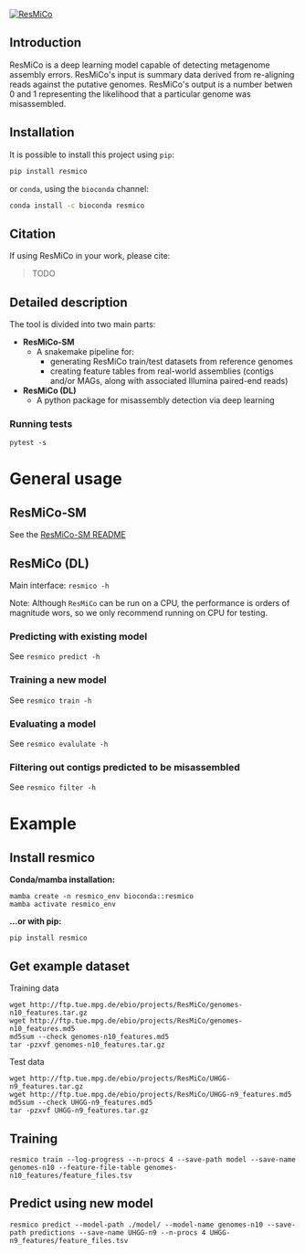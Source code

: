 [![ResMiCo](https://github.com/leylabmpi/ResMiCo/actions/workflows/pythonpackage.yml/badge.svg)](https://github.com/leylabmpi/ResMiCo/actions/workflows/pythonpackage.yml)

## Introduction

ResMiCo is a deep learning model capable of detecting metagenome assembly errors. 
ResMiCo's input is summary data derived from re-aligning reads against the putative 
genomes. ResMiCo's output is a number betwen 0 and 1 representing the likelihood that a 
particular genome was misassembled.

## Installation

It is possible to install this project using `pip`:
```bash
pip install resmico
```

or `conda`, using the ``bioconda`` channel:
```bash
conda install -c bioconda resmico
```


## Citation

If using ResMiCo in your work, please cite:
> TODO

## Detailed description

The tool is divided into two main parts:

* **ResMiCo-SM**
  * A snakemake pipeline for:
    * generating ResMiCo train/test datasets from reference genomes
    * creating feature tables from real-world assemblies (contigs and/or MAGs, along with associated Illumina paired-end reads)
* **ResMiCo (DL)**
  * A python package for misassembly detection via deep learning

  
### Running tests

`pytest -s`


# General usage

## ResMiCo-SM

See the [ResMiCo-SM README](./ResMiCo-SM/README.md)

## ResMiCo (DL)

Main interface: `resmico -h`

Note: Although `ResMiCo` can be run on a CPU, the performance is orders of magnitude
wors, so we only recommend running on CPU for testing. 

### Predicting with existing model

See `resmico predict -h` 

### Training a new model

See `resmico train -h` 

### Evaluating a model

See `resmico evalulate -h`

### Filtering out contigs predicted to be misassembled

See `resmico filter -h`


# Example

## Install resmico 

**Conda/mamba installation:**

```
mamba create -n resmico_env bioconda::resmico
mamba activate resmico_env
```

**...or with pip:**

```
pip install resmico
```

## Get example dataset

Training data

```
wget http://ftp.tue.mpg.de/ebio/projects/ResMiCo/genomes-n10_features.tar.gz
wget http://ftp.tue.mpg.de/ebio/projects/ResMiCo/genomes-n10_features.md5
md5sum --check genomes-n10_features.md5
tar -pzxvf genomes-n10_features.tar.gz
```

Test data

```
wget http://ftp.tue.mpg.de/ebio/projects/ResMiCo/UHGG-n9_features.tar.gz
wget http://ftp.tue.mpg.de/ebio/projects/ResMiCo/UHGG-n9_features.md5
md5sum --check UHGG-n9_features.md5
tar -pzxvf UHGG-n9_features.tar.gz
```

## Training

```
resmico train --log-progress --n-procs 4 --save-path model --save-name genomes-n10 --feature-file-table genomes-n10_features/feature_files.tsv
```

## Predict using new model

```
resmico predict --model-path ./model/ --model-name genomes-n10 --save-path predictions --save-name UHGG-n9 --n-procs 4 UHGG-n9_features/feature_files.tsv
```